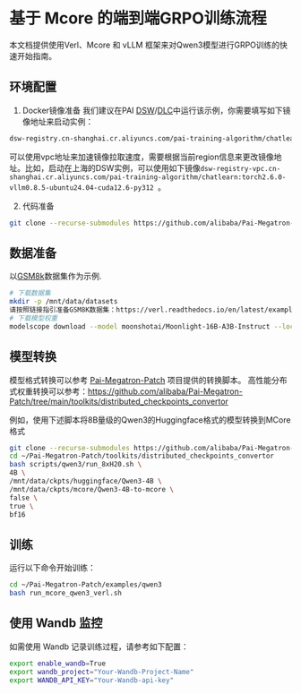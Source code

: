 # 基于 Mcore 的端到端GRPO训练流程

本文档提供使用Verl、Mcore 和 vLLM 框架来对Qwen3模型进行GRPO训练的快速开始指南。

## 环境配置
1. Docker镜像准备
我们建议在PAI [DSW](https://help.aliyun.com/zh/pai/user-guide/create-and-manage-dsw-instances/)/[DLC](https://help.aliyun.com/zh/pai/user-guide/create-a-training-task?spm=a2c4g.11186623.help-menu-30347.d_3_3_5_5.2dfb1925l3QjwG)中运行该示例，你需要填写如下镜像地址来启动实例：
```bash
dsw-registry.cn-shanghai.cr.aliyuncs.com/pai-training-algorithm/chatlearn:torch2.6.0-vllm0.8.5-ubuntu24.04-cuda12.6-py312
```

可以使用vpc地址来加速镜像拉取速度，需要根据当前region信息来更改镜像地址。比如，启动在上海的DSW实例，可以使用如下镜像`dsw-registry-vpc.cn-shanghai.cr.aliyuncs.com/pai-training-algorithm/chatlearn:torch2.6.0-vllm0.8.5-ubuntu24.04-cuda12.6-py312
`。

2. 代码准备

```bash
git clone --recurse-submodules https://github.com/alibaba/Pai-Megatron-Patch.git
```

## 数据准备
以[GSM8k](https://modelscope.cn/datasets/AI-ModelScope/gsm8k)数据集作为示例.
```bash
# 下载数据集
mkdir -p /mnt/data/datasets
请按照链接指引准备GSM8K数据集：https://verl.readthedocs.io/en/latest/examples/gsm8k_example.html
# 下载模型权重
modelscope download --model moonshotai/Moonlight-16B-A3B-Instruct --local_dir /mnt/data/ckpts/huggingface/Moonlight-16B-A3B-Instruct
```


## 模型转换

模型格式转换可以参考 [Pai-Megatron-Patch](https://github.com/alibaba/Pai-Megatron-Patch) 项目提供的转换脚本。
高性能分布式权重转换可以参考：https://github.com/alibaba/Pai-Megatron-Patch/tree/main/toolkits/distributed_checkpoints_convertor


例如，使用下述脚本将8B量级的Qwen3的Huggingface格式的模型转换到MCore格式
```bash
git clone --recurse-submodules https://github.com/alibaba/Pai-Megatron-Patch.git
cd ~/Pai-Megatron-Patch/toolkits/distributed_checkpoints_convertor
bash scripts/qwen3/run_8xH20.sh \
4B \
/mnt/data/ckpts/huggingface/Qwen3-4B \
/mnt/data/ckpts/mcore/Qwen3-4B-to-mcore \
false \
true \
bf16
```

## 训练
运行以下命令开始训练：

```bash
cd ~/Pai-Megatron-Patch/examples/qwen3
bash run_mcore_qwen3_verl.sh
```

## 使用 Wandb 监控
如需使用 Wandb 记录训练过程，请参考如下配置：

```bash
export enable_wandb=True
export wandb_project="Your-Wandb-Project-Name"
export WANDB_API_KEY="Your-Wandb-api-key"
```